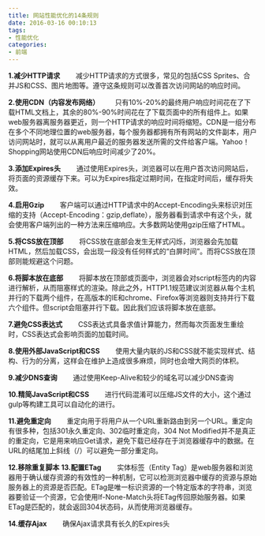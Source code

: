```yaml
---
title: 网站性能优化的14条规则
date: 2016-03-16 00:10:13
tags:
- 性能优化
categories: 
- 前端
---
```

**1.减少HTTP请求**
　　减少HTTP请求的方式很多，常见的包括CSS Sprites、合并JS和CSS、图片地图等。遵守这条规则可以改善首次访问网站的响应时间。

**2.使用CDN（内容发布网络）**
　　只有10%-20%的最终用户响应时间花在了下载HTML文档上，其余的80%-90%时间花在了下载页面中的所有组件上。如果web服务器离服务器更近，则一个HTTP请求的响应时间将缩短。CDN是一组分布在多个不同地理位置的web服务器，每个服务器都拥有所有网站的文件副本，用户访问网站时，就可以从离用户最近的服务器发送所需的文件给客户端。Yahoo！Shopping网站使用CDN后响应时间减少了20%。

**3.添加Expires头**
　　通过使用Expires头，浏览器可以在用户首次访问网站后，将页面的资源缓存下来。可以为Expires指定过期时间，在指定时间后，缓存将失效。

**4.启用Gzip**
　　客户端可以通过HTTP请求中的Accept-Encoding头来标识对压缩的支持（Accept-Encoding：gzip,deflate），服务器看到请求中有这个头，就会使用客户端列出的一种方法来压缩响应。大多数网站使用gzip压缩了HTML。

**5.将CSS放在顶部**
　　将CSS放在底部会发生无样式闪烁，浏览器会先加载HTML，然后加载CSS，会出现一段没有任何样式的“白屏时间”。而将CSS放在顶部则能规避这个问题。

**6.将脚本放在底部**
　　将脚本放在顶部或页面中，浏览器会对script标签内的内容进行解析，从而阻塞样式的渲染。除此之外，HTTP1.1规范建议浏览器从每个主机并行的下载两个组件，在高版本的IE和chrome、Firefox等浏览器则支持并行下载六个组件。但script会阻塞并行下载。因此我们应该将脚本放在底部。

**7.避免CSS表达式**
　　CSS表达式具备求值计算能力，然而每次页面发生重绘时，CSS表达式会影响页面的加载时间。

**8.使用外部JavaScript和CSS**
　　使用大量内联的JS和CSS就不能实现样式、结构、行为的分离，这样会在维护上造成很多麻烦，同时也会增大网页的体积。

**9.减少DNS查询**
　　通过使用Keep-Alive和较少的域名可以减少DNS查询

**10.精简JavaScript和CSS**
　　进行代码混淆可以压缩JS文件的大小，这个通过gulp等构建工具可以自动化的进行。

**11.避免重定向**
　　重定向用于将用户从一个URL重新路由到另一个URL。重定向有很多种，包括301永久重定向、302临时重定向，304 Not Modified并不是真正的重定向，它是用来响应Get请求，避免下载已经存在于浏览器缓存中的数据。在URL的结尾加上斜线（/）可以避免一部分重定向。

**12.移除重复脚本**
**13.配置ETag**
　　实体标签（Entity Tag）是web服务器和浏览器用于确认缓存资源的有效性的一种机制，它可以检测浏览器中缓存的资源与原始服务器上的资源是否匹配。ETag是唯一标识资源的一个特定版本的字符串，浏览器要验证一个资源，它会使用If-None-Match头将ETag传回原始服务器。如果ETag是匹配的，就会返回304状态码，从而使用浏览器缓存。

**14.缓存Ajax**
　　确保Ajax请求具有长久的Expires头